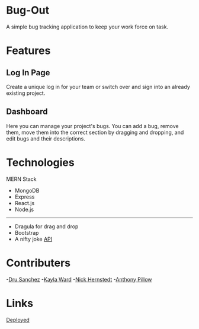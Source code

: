 # Bug-Out
A simple bug tracking application to keep your work force on task.

# Features

## Log In Page

Create a unique log in for your team or switch over and sign into an already existing project.

## Dashboard

Here you can manage your project's bugs. You can add a bug, remove them, move them into the correct section by dragging and dropping, and edit bugs and their descriptions.

# Technologies

MERN Stack
- MongoDB
- Express
- React.js
- Node.js
----------------------------
- Dragula for drag and drop
- Bootstrap
- A nifty joke [API](https://www.programmableweb.com/api/geek-jokes-rest-api)

# Contributers
-[Dru Sanchez](https://github.com/Drubaloo)
-[Kayla Ward](https://github.com/Kaylaw0127)
-[Nick Hernstedt](https://github.com/nick-hernstedt)
-[Anthony Pillow](https://github.com/SquidDOTjpeg)

# Links
[Deployed](https://bug-out-anthony.herokuapp.com/)

